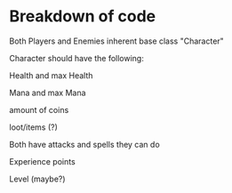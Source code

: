 # Breakdown of code



Both Players and Enemies inherent base class "Character"



Character should have the following:

Health and max Health

Mana and max Mana

amount of coins 

loot/items (?)

Both have attacks and spells they can do

Experience points

Level (maybe?)